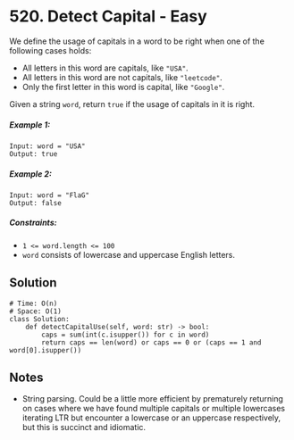 # 520. Detect Capital - Easy

We define the usage of capitals in a word to be right when one of the following cases holds:

- All letters in this word are capitals, like `"USA"`.
- All letters in this word are not capitals, like `"leetcode"`.
- Only the first letter in this word is capital, like `"Google"`.

Given a string `word`, return `true` if the usage of capitals in it is right.

##### Example 1:

```
Input: word = "USA"
Output: true
```

##### Example 2:

```
Input: word = "FlaG"
Output: false
```

##### Constraints:

- `1 <= word.length <= 100`
- `word` consists of lowercase and uppercase English letters.

## Solution

```
# Time: O(n)
# Space: O(1)
class Solution:
    def detectCapitalUse(self, word: str) -> bool:
        caps = sum(int(c.isupper()) for c in word)
        return caps == len(word) or caps == 0 or (caps == 1 and word[0].isupper())
```

## Notes
- String parsing. Could be a little more efficient by prematurely returning on cases where we have found multiple capitals or multiple lowercases iterating LTR but encounter a lowercase or an uppercase respectively, but this is succinct and idiomatic.